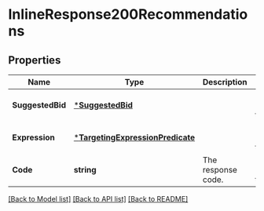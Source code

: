 # InlineResponse200Recommendations

## Properties
Name | Type | Description | Notes
------------ | ------------- | ------------- | -------------
**SuggestedBid** | [***SuggestedBid**](SuggestedBid.md) |  | [optional] [default to null]
**Expression** | [***TargetingExpressionPredicate**](TargetingExpressionPredicate.md) |  | [optional] [default to null]
**Code** | **string** | The response code. | [optional] [default to null]

[[Back to Model list]](../README.md#documentation-for-models) [[Back to API list]](../README.md#documentation-for-api-endpoints) [[Back to README]](../README.md)

